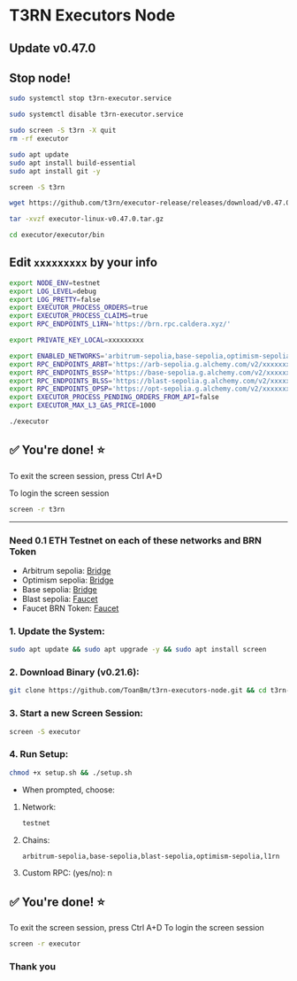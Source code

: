 # T3RN Executors Node 
## Update v0.47.0
## Stop node!
```Bash
sudo systemctl stop t3rn-executor.service
```
```Bash
sudo systemctl disable t3rn-executor.service
```
```Bash
sudo screen -S t3rn -X quit
rm -rf executor
```

```Bash
sudo apt update
sudo apt install build-essential
sudo apt install git -y
```
```Bash
screen -S t3rn
```
```Bash
wget https://github.com/t3rn/executor-release/releases/download/v0.47.0/executor-linux-v0.47.0.tar.gz
```
```Bash
tar -xvzf executor-linux-v0.47.0.tar.gz
```
```Bash
cd executor/executor/bin
```
## Edit `xxxxxxxxx` by your info
```Bash
export NODE_ENV=testnet
export LOG_LEVEL=debug
export LOG_PRETTY=false
export EXECUTOR_PROCESS_ORDERS=true
export EXECUTOR_PROCESS_CLAIMS=true
export RPC_ENDPOINTS_L1RN='https://brn.rpc.caldera.xyz/'

export PRIVATE_KEY_LOCAL=xxxxxxxxx

export ENABLED_NETWORKS='arbitrum-sepolia,base-sepolia,optimism-sepolia,l1rn'
export RPC_ENDPOINTS_ARBT='https://arb-sepolia.g.alchemy.com/v2/xxxxxxxxx'
export RPC_ENDPOINTS_BSSP='https://base-sepolia.g.alchemy.com/v2/xxxxxxxxx'
export RPC_ENDPOINTS_BLSS='https://blast-sepolia.g.alchemy.com/v2/xxxxxxxxx'
export RPC_ENDPOINTS_OPSP='https://opt-sepolia.g.alchemy.com/v2/xxxxxxxxx'
export EXECUTOR_PROCESS_PENDING_ORDERS_FROM_API=false
export EXECUTOR_MAX_L3_GAS_PRICE=1000
```
```Bash
./executor
```
## ✅ You're done! ⭐️
To exit the screen session, press Ctrl A+D

To login the screen session
```Bash
screen -r t3rn
```

------------------------------------------------------------------------------------------------------------------------
### Need 0.1 ETH Testnet on each of these networks and BRN Token
- Arbitrum sepolia:
[Bridge](https://bridge.arbitrum.io/?destinationChain=arbitrum-sepolia&sourceChain=sepolia)
- Optimism sepolia:
[Bridge](https://superbridge.app/op-sepolia)
- Base sepolia:
[Bridge](https://superbridge.app/base-sepolia)
- Blast sepolia:
[Faucet](https://blastapi.io/faucets/blastl2-testnet)
- Faucet BRN Token:
[Faucet](https://faucet.brn.t3rn.io/)

### 1. Update the System:
```Bash
sudo apt update && sudo apt upgrade -y && sudo apt install screen
```
### 2. Download Binary (v0.21.6):
```Bash
git clone https://github.com/ToanBm/t3rn-executors-node.git && cd t3rn-executors-node
```
### 3. Start a new Screen Session:
```Bash
screen -S executor
```
### 4. Run Setup:
```Bash
chmod +x setup.sh && ./setup.sh
```
- When prompted, choose:
1. Network:
   ```Bash
   testnet
   ```
3. Chains:
   ```Bash
   arbitrum-sepolia,base-sepolia,blast-sepolia,optimism-sepolia,l1rn
   ```
5. Custom RPC: (yes/no): n
## ✅ You're done! ⭐️
To exit the screen session, press Ctrl A+D
To login the screen session
```Bash
screen -r executor
```
### Thank you




